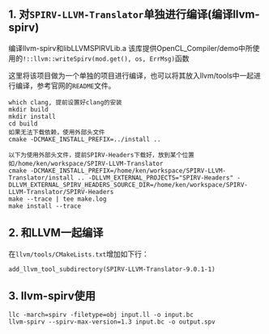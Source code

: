

## 1. 对`SPIRV-LLVM-Translator`单独进行编译(编译llvm-spirv)

编译llvm-spirv和libLLVMSPIRVLib.a 该库提供OpenCL_Compiler/demo中所使用的`!::llvm::writeSpirv(mod.get(), os, ErrMsg)`函数

这里将该项目做为一个单独的项目进行编译，也可以将其放入llvm/tools中一起进行编译，参考官网的`README`文件。

```shell
which clang, 提前设置好clang的安装
mkdir build
mkdir install
cd build
如果无法下载依赖，使用外部头文件
cmake -DCMAKE_INSTALL_PREFIX=../install ..

以下为使用外部头文件，提前SPIRV-Headers下载好，放到某个位置如/home/ken/workspace/SPIRV-LLVM-Translator
cmake -DCMAKE_INSTALL_PREFIX=/home/ken/workspace/SPIRV-LLVM-Translator/install .. -DLLVM_EXTERNAL_PROJECTS="SPIRV-Headers" -DLLVM_EXTERNAL_SPIRV_HEADERS_SOURCE_DIR=/home/ken/workspace/SPIRV-LLVM-Translator/SPIRV-Headers
make --trace | tee make.log
make install --trace
```



## 2. 和LLVM一起编译

在`llvm/tools/CMakeLists.txt`增加如下行：

```
add_llvm_tool_subdirectory(SPIRV-LLVM-Translator-9.0.1-1)
```







## 3. llvm-spirv使用

```
llc -march=spirv -filetype=obj input.ll -o input.bc
llvm-spirv --spirv-max-version=1.3 input.bc -o output.spv
```

